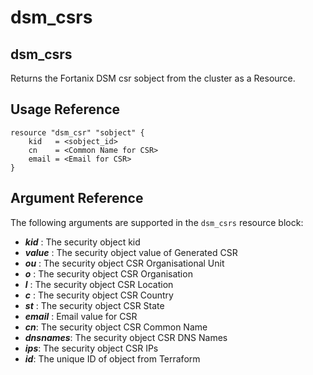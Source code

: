 # dsm\_csrs

## dsm\_csrs

Returns the Fortanix DSM csr sobject from the cluster as a Resource.

## Usage Reference

```
resource "dsm_csr" "sobject" {
    kid   = <sobject_id>
    cn    = <Common Name for CSR>
    email = <Email for CSR>    
}
```

## Argument Reference

The following arguments are supported in the `dsm_csrs` resource block:

* _**kid**_ : The security object kid
* _**value**_ : The security object value of Generated CSR
* _**ou**_ : The security object CSR Organisational Unit
* _**o**_ : The security object CSR Organisation
* _**l**_ : The security object CSR Location
* _**c**_ : The security object CSR Country
* _**st**_ :  The security object CSR State
* _**email**_ : Email value for CSR
* _**cn**_: The security object CSR Common Name
* _**dnsnames**_: The security object CSR DNS Names
* _**ips**_: The security object CSR IPs
* _**id**_: The unique ID of object from Terraform